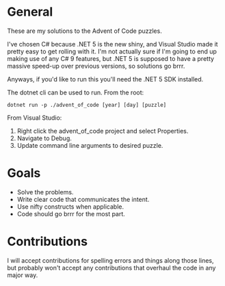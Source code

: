 # General

These are my solutions to the Advent of Code puzzles.

I've chosen C# because .NET 5 is the new shiny, and Visual Studio made it
pretty easy to get rolling with it. I'm not actually sure if I'm going to end
up making use of any C# 9 features, but .NET 5 is supposed to have a pretty
massive speed-up over previous versions, so solutions go brrr.

Anyways, if you'd like to run this you'll need the .NET 5 SDK installed.

The dotnet cli can be used to run. From the root:

```
dotnet run -p ./advent_of_code [year] [day] [puzzle]
```

From Visual Studio:

1. Right click the advent_of_code project and select Properties.
2. Navigate to Debug.
3. Update command line arguments to desired puzzle.

# Goals

* Solve the problems.
* Write clear code that communicates the intent.
* Use nifty constructs when applicable.
* Code should go brrr for the most part.

# Contributions

I will accept contributions for spelling errors and things along those lines,
but probably won't accept any contributions that overhaul the code in any major
way.

